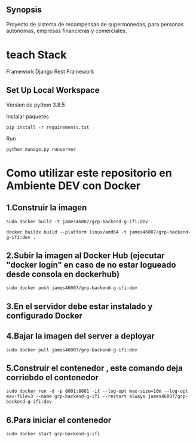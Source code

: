 ## Synopsis
Proyecto de sistema de recompensas de supermonedas, para personas autonomas, empresas financieras y comerciales.


# teach Stack
Framework Django Rest Framework

## Set Up Local Workspace

Version de python 3.8.5

Instalar paquetes
```shell
pip install -r requirements.txt
```

Run
```shell
python manage.py runserver
```

# Como utilizar este repositorio en Ambiente DEV con Docker

## 1.Construir la imagen
```shell
sudo docker build -t james46007/grp-backend-g-ifi:dev .
```

```shell
docker buildx build --platform linux/amd64 -t james46007/grp-backend-g-ifi:dev .
```

## 2.Subir la imagen al Docker Hub (ejecutar "docker login" en caso de no estar logueado desde consola en dockerhub)
```shell
sudo docker push james46007/grp-backend-g-ifi:dev
```

## 3.En el servidor debe estar instalado y configurado Docker
## 4.Bajar la imagen del server a deployar
```shell
sudo docker pull james46007/grp-backend-g-ifi:dev
```

## 5.Construir el contenedor , este comando deja corriebdo el contenedor
```shell
sudo docker run -d -p 8001:8001 -it --log-opt max-size=10m --log-opt max-file=3 --name grp-backend-g-ifi --restart always james46007/grp-backend-g-ifi:dev
```

## 6.Para iniciar el contenedor
```shell
sudo docker start grp-backend-g-ifi
```
